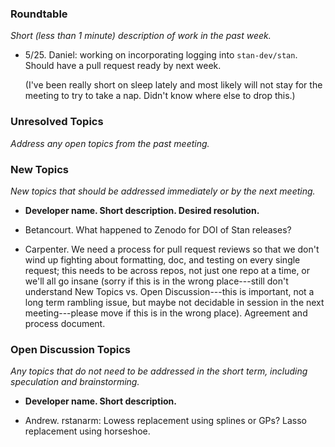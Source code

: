 ### Roundtable
_Short (less than 1 minute) description of work in the past week._

- 5/25. Daniel: working on incorporating logging into `stan-dev/stan`. Should have a pull request ready by next week. 
    
    (I've been really short on sleep lately and most likely will not stay for the meeting to try to take a nap. Didn't know where else to drop this.)


### Unresolved Topics
_Address any open topics from the past meeting._

### New Topics
_New topics that should be addressed immediately or by the next
meeting._

* __Developer name.  Short description.  Desired resolution.__

- Betancourt.  What happened to Zenodo for DOI of Stan releases?

- Carpenter.  We need a process for pull request reviews so that we don't wind up fighting about formatting, doc, and testing on every single request;  this needs to be across repos, not just one repo at a time, or we'll all go insane (sorry if this is in the wrong place---still don't understand New Topics vs. Open Discussion---this is important, not a long term rambling issue, but maybe not decidable in session in the next meeting---please move if this is in the wrong place).  Agreement and process document.

### Open Discussion Topics
_Any topics that do not need to be addressed in the short term,
including speculation and brainstorming._

* __Developer name.  Short description.__

- Andrew.  rstanarm:  Lowess replacement using splines or GPs?  Lasso replacement using horseshoe.